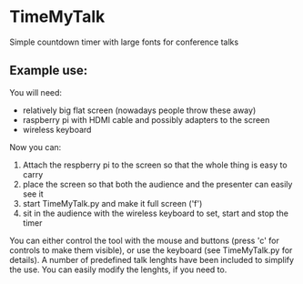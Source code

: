 # TimeMyTalk
Simple countdown timer with large fonts for conference talks

## Example use:
You will need:
* relatively big flat screen (nowadays people throw these away)
* raspberry pi with HDMI cable and possibly adapters to the screen
* wireless keyboard

Now you can:
1) Attach the respberry pi to the screen so that the whole thing is easy to carry
2) place the screen so that both the audience and the presenter can easily see it
3) start TimeMyTalk.py and make it full screen ('f')
4) sit in the audience with the wireless keyboard to set, start and stop the timer

You can either control the tool with the mouse and buttons (press 'c' for controls to make them visible), or use the keyboard (see TimeMyTalk.py for details). A number of predefined talk lenghts have been included to simplify the use. You can easily modify the lenghts, if you need to.
